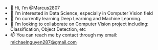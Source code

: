 - 👋 Hi, I’m @Marcus2807
- 👀 I’m interested in Data Science, especially in Computer Vision field
- 🌱 I’m currently learning Deep Learning and Machine Learning.
- 💞️ I’m looking to collaborate on Computer Vision project including: Classification, Object Detection, etc
- 📫 You can reach me by contact through my email: michaelnguyen287@gmail.com

<!---
Marcus2807/Marcus2807 is a ✨ special ✨ repository because its `README.md` (this file) appears on your GitHub profile.
You can click the Preview link to take a look at your changes.
--->

